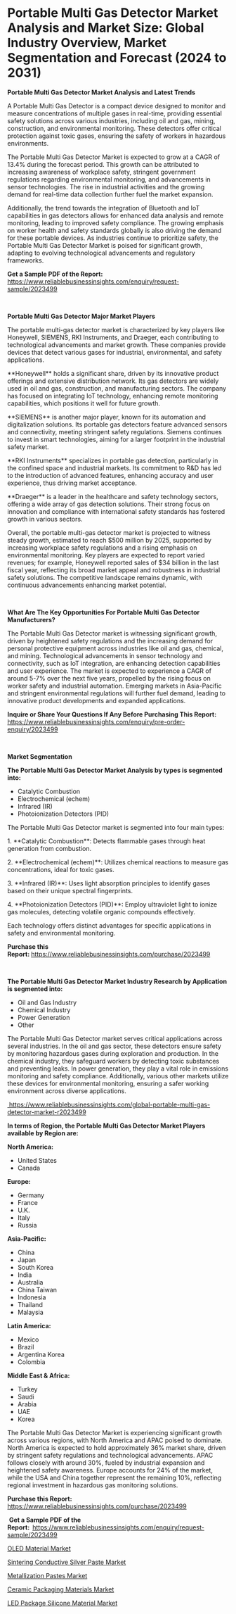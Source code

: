 <p><h1>Portable Multi Gas Detector Market Analysis and Market Size: Global Industry Overview, Market Segmentation and Forecast (2024 to 2031)</h1></p><p><strong>Portable Multi Gas Detector Market Analysis and Latest Trends</strong></p>
<p><p>A Portable Multi Gas Detector is a compact device designed to monitor and measure concentrations of multiple gases in real-time, providing essential safety solutions across various industries, including oil and gas, mining, construction, and environmental monitoring. These detectors offer critical protection against toxic gases, ensuring the safety of workers in hazardous environments.</p><p>The Portable Multi Gas Detector Market is expected to grow at a CAGR of 13.4% during the forecast period. This growth can be attributed to increasing awareness of workplace safety, stringent government regulations regarding environmental monitoring, and advancements in sensor technologies. The rise in industrial activities and the growing demand for real-time data collection further fuel the market expansion. </p><p>Additionally, the trend towards the integration of Bluetooth and IoT capabilities in gas detectors allows for enhanced data analysis and remote monitoring, leading to improved safety compliance. The growing emphasis on worker health and safety standards globally is also driving the demand for these portable devices. As industries continue to prioritize safety, the Portable Multi Gas Detector Market is poised for significant growth, adapting to evolving technological advancements and regulatory frameworks.</p></p>
<p><strong>Get a Sample PDF of the Report:&nbsp;</strong> <a href="https://www.reliablebusinessinsights.com/enquiry/request-sample/2023499?utm_campaign=1686&utm_medium=2&utm_source=Github&utm_content=ia&utm_term=28102024&utm_id=portable-multi-gas-detector">https://www.reliablebusinessinsights.com/enquiry/request-sample/2023499</a></p>
<p>&nbsp;</p>
<p><strong>Portable Multi Gas Detector Major Market Players</strong></p>
<p><p>The portable multi-gas detector market is characterized by key players like Honeywell, SIEMENS, RKI Instruments, and Draeger, each contributing to technological advancements and market growth. These companies provide devices that detect various gases for industrial, environmental, and safety applications.</p><p>**Honeywell** holds a significant share, driven by its innovative product offerings and extensive distribution network. Its gas detectors are widely used in oil and gas, construction, and manufacturing sectors. The company has focused on integrating IoT technology, enhancing remote monitoring capabilities, which positions it well for future growth.</p><p>**SIEMENS** is another major player, known for its automation and digitalization solutions. Its portable gas detectors feature advanced sensors and connectivity, meeting stringent safety regulations. Siemens continues to invest in smart technologies, aiming for a larger footprint in the industrial safety market.</p><p>**RKI Instruments** specializes in portable gas detection, particularly in the confined space and industrial markets. Its commitment to R&D has led to the introduction of advanced features, enhancing accuracy and user experience, thus driving market acceptance.</p><p>**Draeger** is a leader in the healthcare and safety technology sectors, offering a wide array of gas detection solutions. Their strong focus on innovation and compliance with international safety standards has fostered growth in various sectors.</p><p>Overall, the portable multi-gas detector market is projected to witness steady growth, estimated to reach $500 million by 2025, supported by increasing workplace safety regulations and a rising emphasis on environmental monitoring. Key players are expected to report varied revenues; for example, Honeywell reported sales of $34 billion in the last fiscal year, reflecting its broad market appeal and robustness in industrial safety solutions. The competitive landscape remains dynamic, with continuous advancements enhancing market potential.</p></p>
<p>&nbsp;</p>
<p><strong>What Are The Key Opportunities For Portable Multi Gas Detector Manufacturers?</strong></p>
<p><p>The Portable Multi Gas Detector market is witnessing significant growth, driven by heightened safety regulations and the increasing demand for personal protective equipment across industries like oil and gas, chemical, and mining. Technological advancements in sensor technology and connectivity, such as IoT integration, are enhancing detection capabilities and user experience. The market is expected to experience a CAGR of around 5-7% over the next five years, propelled by the rising focus on worker safety and industrial automation. Emerging markets in Asia-Pacific and stringent environmental regulations will further fuel demand, leading to innovative product developments and expanded applications.</p></p>
<p><strong>Inquire or Share Your Questions If Any Before Purchasing This Report:</strong> <a href="https://www.reliablebusinessinsights.com/enquiry/pre-order-enquiry/2023499?utm_campaign=1686&utm_medium=2&utm_source=Github&utm_content=ia&utm_term=28102024&utm_id=portable-multi-gas-detector">https://www.reliablebusinessinsights.com/enquiry/pre-order-enquiry/2023499</a></p>
<p>&nbsp;</p>
<p><strong>Market Segmentation</strong></p>
<p><strong>The Portable Multi Gas Detector Market Analysis by types is segmented into:</strong></p>
<p><ul><li>Catalytic Combustion</li><li>Electrochemical (echem)</li><li>Infrared (IR)</li><li>Photoionization Detectors (PID)</li></ul></p>
<p><p>The Portable Multi Gas Detector market is segmented into four main types: </p><p>1. **Catalytic Combustion**: Detects flammable gases through heat generation from combustion.</p><p>2. **Electrochemical (echem)**: Utilizes chemical reactions to measure gas concentrations, ideal for toxic gases.</p><p>3. **Infrared (IR)**: Uses light absorption principles to identify gases based on their unique spectral fingerprints.</p><p>4. **Photoionization Detectors (PID)**: Employ ultraviolet light to ionize gas molecules, detecting volatile organic compounds effectively. </p><p>Each technology offers distinct advantages for specific applications in safety and environmental monitoring.</p></p>
<p><strong>Purchase this Report:&nbsp;</strong><a href="https://www.reliablebusinessinsights.com/purchase/2023499?utm_campaign=1686&utm_medium=2&utm_source=Github&utm_content=ia&utm_term=28102024&utm_id=portable-multi-gas-detector">https://www.reliablebusinessinsights.com/purchase/2023499</a></p>
<p>&nbsp;</p>
<p><strong>The Portable Multi Gas Detector Market Industry Research by Application is segmented into:</strong></p>
<p><ul><li>Oil and Gas Industry</li><li>Chemical Industry</li><li>Power Generation</li><li>Other</li></ul></p>
<p><p>The Portable Multi Gas Detector market serves critical applications across several industries. In the oil and gas sector, these detectors ensure safety by monitoring hazardous gases during exploration and production. In the chemical industry, they safeguard workers by detecting toxic substances and preventing leaks. In power generation, they play a vital role in emissions monitoring and safety compliance. Additionally, various other markets utilize these devices for environmental monitoring, ensuring a safer working environment across diverse applications.</p></p>
<p><a href="https://www.reliablebusinessinsights.com/global-portable-multi-gas-detector-market-r2023499?utm_campaign=1686&utm_medium=2&utm_source=Github&utm_content=ia&utm_term=28102024&utm_id=portable-multi-gas-detector">&nbsp;https://www.reliablebusinessinsights.com/global-portable-multi-gas-detector-market-r2023499</a></p>
<p><strong>In terms of Region, the Portable Multi Gas Detector Market Players available by Region are:</strong></p>
<p>
    <p> <strong> North America: </strong>
        <ul>
            <li>United States</li>
            <li>Canada</li>
        </ul>
        </p> 
    <p> <strong> Europe: </strong>
        <ul>
            <li>Germany</li>
            <li>France</li>
            <li>U.K.</li>
            <li>Italy</li>
            <li>Russia</li>
        </ul>
        </p> 
    <p> <strong> Asia-Pacific: </strong>
        <ul>
            <li>China</li>
            <li>Japan</li>
            <li>South Korea</li>
            <li>India</li>
            <li>Australia</li>
            <li>China Taiwan</li>
            <li>Indonesia</li>
            <li>Thailand</li>
            <li>Malaysia</li>
        </ul>
        </p> 
    <p> <strong> Latin America: </strong>
        <ul>
            <li>Mexico</li>
            <li>Brazil</li>
            <li>Argentina Korea</li>
            <li>Colombia</li>
        </ul>
        </p> 
    <p> <strong> Middle East & Africa: </strong>
        <ul>
            <li>Turkey</li>
            <li>Saudi</li>
            <li>Arabia</li>
            <li>UAE</li>
            <li>Korea</li>
        </ul>
    </p>
    </p>
<p><p>The Portable Multi Gas Detector Market is experiencing significant growth across various regions, with North America and APAC poised to dominate. North America is expected to hold approximately 36% market share, driven by stringent safety regulations and technological advancements. APAC follows closely with around 30%, fueled by industrial expansion and heightened safety awareness. Europe accounts for 24% of the market, while the USA and China together represent the remaining 10%, reflecting regional investment in hazardous gas monitoring solutions.</p></p>
<p><strong>Purchase this Report: </strong><a href="https://www.reliablebusinessinsights.com/purchase/2023499?utm_campaign=1686&utm_medium=2&utm_source=Github&utm_content=ia&utm_term=28102024&utm_id=portable-multi-gas-detector">https://www.reliablebusinessinsights.com/purchase/2023499</a></p>
<p>&nbsp;<strong>Get a Sample PDF of the Report:&nbsp;&nbsp;</strong><a href="https://www.reliablebusinessinsights.com/enquiry/request-sample/2023499?utm_campaign=1686&utm_medium=2&utm_source=Github&utm_content=ia&utm_term=28102024&utm_id=portable-multi-gas-detector">https://www.reliablebusinessinsights.com/enquiry/request-sample/2023499</a></p>
<p><strong></strong></p>
<p><p><a href="https://www.linkedin.com/pulse/oled-material-market-segmentation-geographical-regions-forcast-wguif?utm_campaign=1686&utm_medium=2&utm_source=Github&utm_content=ia&utm_term=28102024&utm_id=portable-multi-gas-detector">OLED Material Market</a></p><p><a href="https://www.linkedin.com/pulse/disruption-innovation-sintering-conductive-silver-paste-industry-2vw3f?utm_campaign=1686&utm_medium=2&utm_source=Github&utm_content=ia&utm_term=28102024&utm_id=portable-multi-gas-detector">Sintering Conductive Silver Paste Market</a></p><p><a href="https://www.linkedin.com/pulse/metallization-pastes-market-refracting-trends-consumer-behaviors-w4ase?utm_campaign=1686&utm_medium=2&utm_source=Github&utm_content=ia&utm_term=28102024&utm_id=portable-multi-gas-detector">Metallization Pastes Market</a></p><p><a href="https://www.linkedin.com/pulse/pulse-ceramic-packaging-materials-rhythms-change-market-resonance-e1w2f?utm_campaign=1686&utm_medium=2&utm_source=Github&utm_content=ia&utm_term=28102024&utm_id=portable-multi-gas-detector">Ceramic Packaging Materials Market</a></p><p><a href="https://www.linkedin.com/pulse/booming-led-package-silicone-material-market-sector-analysis-vdime?utm_campaign=1686&utm_medium=2&utm_source=Github&utm_content=ia&utm_term=28102024&utm_id=portable-multi-gas-detector">LED Package Silicone Material Market</a></p></p>